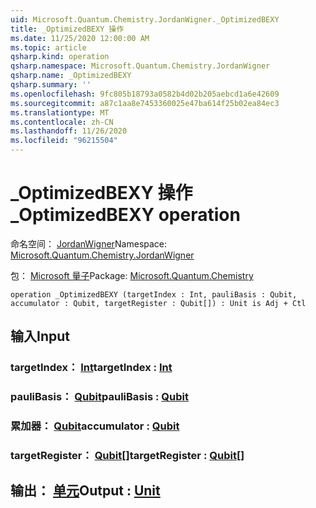 ```yaml
---
uid: Microsoft.Quantum.Chemistry.JordanWigner._OptimizedBEXY
title: _OptimizedBEXY 操作
ms.date: 11/25/2020 12:00:00 AM
ms.topic: article
qsharp.kind: operation
qsharp.namespace: Microsoft.Quantum.Chemistry.JordanWigner
qsharp.name: _OptimizedBEXY
qsharp.summary: ''
ms.openlocfilehash: 9fc805b18793a0582b4d02b205aebcd1a6e42609
ms.sourcegitcommit: a87c1aa8e7453360025e47ba614f25b02ea84ec3
ms.translationtype: MT
ms.contentlocale: zh-CN
ms.lasthandoff: 11/26/2020
ms.locfileid: "96215504"
---
```

# <a name="_optimizedbexy-operation"></a><span data-ttu-id="5bedb-102">_OptimizedBEXY 操作</span><span class="sxs-lookup"><span data-stu-id="5bedb-102">_OptimizedBEXY operation</span></span>

<span data-ttu-id="5bedb-103">命名空间： [JordanWigner](xref:Microsoft.Quantum.Chemistry.JordanWigner)</span><span class="sxs-lookup"><span data-stu-id="5bedb-103">Namespace: [Microsoft.Quantum.Chemistry.JordanWigner](xref:Microsoft.Quantum.Chemistry.JordanWigner)</span></span>

<span data-ttu-id="5bedb-104">包： [Microsoft 量子](https://nuget.org/packages/Microsoft.Quantum.Chemistry)</span><span class="sxs-lookup"><span data-stu-id="5bedb-104">Package: [Microsoft.Quantum.Chemistry](https://nuget.org/packages/Microsoft.Quantum.Chemistry)</span></span>




```qsharp
operation _OptimizedBEXY (targetIndex : Int, pauliBasis : Qubit, accumulator : Qubit, targetRegister : Qubit[]) : Unit is Adj + Ctl
```


## <a name="input"></a><span data-ttu-id="5bedb-105">输入</span><span class="sxs-lookup"><span data-stu-id="5bedb-105">Input</span></span>

### <a name="targetindex--int"></a><span data-ttu-id="5bedb-106">targetIndex： [Int](xref:microsoft.quantum.lang-ref.int)</span><span class="sxs-lookup"><span data-stu-id="5bedb-106">targetIndex : [Int](xref:microsoft.quantum.lang-ref.int)</span></span>




### <a name="paulibasis--qubit"></a><span data-ttu-id="5bedb-107">pauliBasis： [Qubit](xref:microsoft.quantum.lang-ref.qubit)</span><span class="sxs-lookup"><span data-stu-id="5bedb-107">pauliBasis : [Qubit](xref:microsoft.quantum.lang-ref.qubit)</span></span>




### <a name="accumulator--qubit"></a><span data-ttu-id="5bedb-108">累加器： [Qubit](xref:microsoft.quantum.lang-ref.qubit)</span><span class="sxs-lookup"><span data-stu-id="5bedb-108">accumulator : [Qubit](xref:microsoft.quantum.lang-ref.qubit)</span></span>




### <a name="targetregister--qubit"></a><span data-ttu-id="5bedb-109">targetRegister： [Qubit](xref:microsoft.quantum.lang-ref.qubit)[]</span><span class="sxs-lookup"><span data-stu-id="5bedb-109">targetRegister : [Qubit](xref:microsoft.quantum.lang-ref.qubit)[]</span></span>





## <a name="output--unit"></a><span data-ttu-id="5bedb-110">输出： [单元](xref:microsoft.quantum.lang-ref.unit)</span><span class="sxs-lookup"><span data-stu-id="5bedb-110">Output : [Unit](xref:microsoft.quantum.lang-ref.unit)</span></span>

